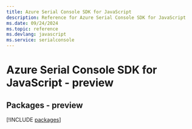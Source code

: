 ```yaml
---
title: Azure Serial Console SDK for JavaScript
description: Reference for Azure Serial Console SDK for JavaScript
ms.date: 09/24/2024
ms.topic: reference
ms.devlang: javascript
ms.service: serialconsole
---
```

# Azure Serial Console SDK for JavaScript - preview
## Packages - preview
[!INCLUDE [packages](serial-console-index.md)]